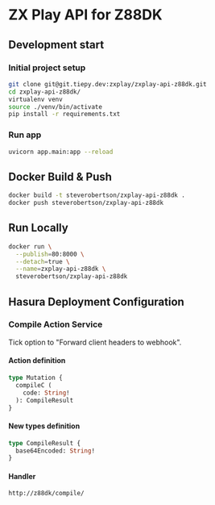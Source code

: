 # ZX Play API for Z88DK

## Development start

### Initial project setup

```bash
git clone git@git.tiepy.dev:zxplay/zxplay-api-z88dk.git
cd zxplay-api-z88dk/
virtualenv venv
source ./venv/bin/activate
pip install -r requirements.txt
```

### Run app

```bash
uvicorn app.main:app --reload
```

## Docker Build & Push

```bash
docker build -t steverobertson/zxplay-api-z88dk .
docker push steverobertson/zxplay-api-z88dk
```

## Run Locally

```bash
docker run \
  --publish=80:8000 \
  --detach=true \
  --name=zxplay-api-z88dk \
  steverobertson/zxplay-api-z88dk
```

## Hasura Deployment Configuration

### Compile Action Service

Tick option to "Forward client headers to webhook".

#### Action definition

```graphql
type Mutation {
  compileC (
    code: String!
  ): CompileResult
}
```

#### New types definition

```graphql
type CompileResult {
  base64Encoded: String!
}
```

#### Handler

```
http://z88dk/compile/
```
